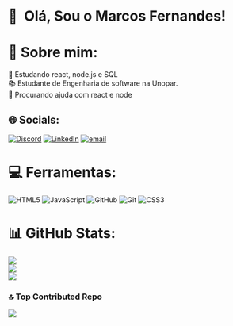 <h1>👋 &nbsp;Olá, Sou o Marcos Fernandes!</h1>

# 💫 Sobre mim:
🌱 Estudando react, node.js e SQL<br>📚 Estudante de Engenharia de software na Unopar.<br>🤝  Procurando ajuda com react e node<br>


## 🌐 Socials:
[![Discord](https://img.shields.io/badge/Discord-%237289DA.svg?logo=discord&logoColor=white)](https://discord.gg/marcosvf23) [![LinkedIn](https://img.shields.io/badge/LinkedIn-%230077B5.svg?logo=linkedin&logoColor=white)](https://linkedin.com/in/marcosvf23) [![email](https://img.shields.io/badge/Email-D14836?logo=gmail&logoColor=white)](mailto:marcosvf23@hotmail.com) 

# 💻 Ferramentas:
![HTML5](https://img.shields.io/badge/html5-%23E34F26.svg?style=for-the-badge&logo=html5&logoColor=white) ![JavaScript](https://img.shields.io/badge/javascript-%23323330.svg?style=for-the-badge&logo=javascript&logoColor=%23F7DF1E) ![GitHub](https://img.shields.io/badge/github-%23121011.svg?style=for-the-badge&logo=github&logoColor=white) ![Git](https://img.shields.io/badge/git-%23F05033.svg?style=for-the-badge&logo=git&logoColor=white) ![CSS3](https://img.shields.io/badge/css3-%231572B6.svg?style=for-the-badge&logo=css3&logoColor=white)
# 📊 GitHub Stats:
![](https://github-readme-stats.vercel.app/api?username=marcosvf23&theme=dracula&hide_border=false&include_all_commits=true&count_private=false)<br/>
![](https://nirzak-streak-stats.vercel.app/?user=marcosvf23&theme=dracula&hide_border=false)<br/>
![](https://github-readme-stats.vercel.app/api/top-langs/?username=marcosvf23&theme=dracula&hide_border=false&include_all_commits=true&count_private=false&layout=compact)

### 🔝 Top Contributed Repo
![](https://github-contributor-stats.vercel.app/api?username=marcosvf23&limit=5&theme=dracula&combine_all_yearly_contributions=true)

<!-- Proudly created with GPRM ( https://gprm.itsvg.in ) -->
